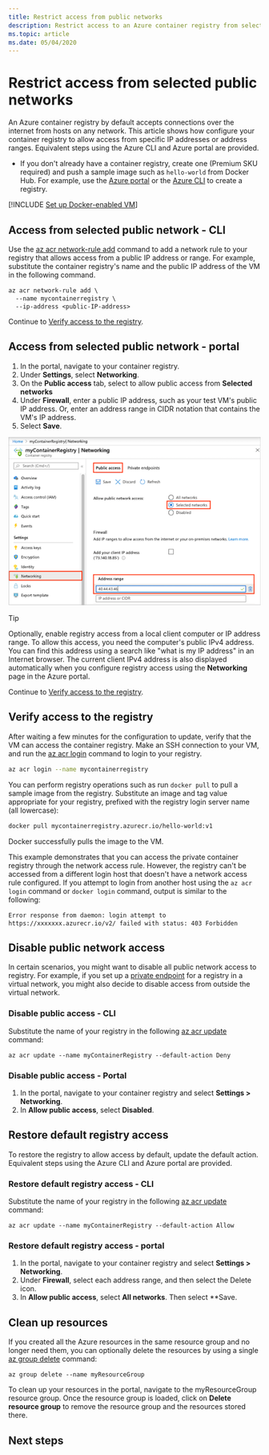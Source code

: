 ```yaml
---
title: Restrict access from public networks
description: Restrict access to an Azure container registry from selected public IP addresses or address ranges.
ms.topic: article
ms.date: 05/04/2020
---
```


# Restrict access from selected public networks

An Azure container registry by default accepts connections over the internet from hosts on any network. This article shows how configure your container registry to allow access from specific IP addresses or address ranges. Equivalent steps using the Azure CLI and Azure portal are provided.

* If you don't already have a container registry, create one (Premium SKU required) and push a sample image such as `hello-world` from Docker Hub. For example, use the [Azure portal][quickstart-portal] or the [Azure CLI][quickstart-cli] to create a registry. 

[!INCLUDE [Set up Docker-enabled VM](../../includes/container-registry-docker-vm-setup.md)]

## Access from selected public network - CLI

Use the [az acr network-rule add][az-acr-network-rule-add] command to add a network rule to your registry that allows access from a public IP address or range. For example, substitute the container registry's name and the public IP address of the VM in the following command.

```azurecli
az acr network-rule add \
  --name mycontainerregistry \
  --ip-address <public-IP-address>
```

Continue to [Verify access to the registry](#verify-access-to-the-registry).

## Access from selected public network - portal

1. In the portal, navigate to your container registry.
1. Under **Settings**, select **Networking**.
1. On the **Public access** tab, select to allow public access from **Selected networks**
1. Under **Firewall**, enter a public IP address, such as your test VM's public IP address. Or, enter an address range in CIDR notation that contains the VM's IP address.
1. Select **Save**.

![Configure firewall rule for container registry][acr-access-selected-networks]

> [!TIP]
> Optionally, enable registry access from a local client computer or IP address range. To allow this access, you need the computer's public IPv4 address. You can find this address using a search like "what is my IP address" in an Internet browser. The current client IPv4 address is also displayed automatically when you configure registry access using the **Networking** page in the Azure portal.

Continue to [Verify access to the registry](#verify-access-to-the-registry).

## Verify access to the registry

After waiting a few minutes for the configuration to update, verify that the VM can access the container registry. Make an SSH connection to your VM, and run the [az acr login][az-acr-login] command to login to your registry. 

```bash
az acr login --name mycontainerregistry
```

You can perform registry operations such as run `docker pull` to pull a sample image from the registry. Substitute an image and tag value appropriate for your registry, prefixed with the registry login server name (all lowercase):

```bash
docker pull mycontainerregistry.azurecr.io/hello-world:v1
``` 

Docker successfully pulls the image to the VM.

This example demonstrates that you can access the private container registry through the network access rule. However, the registry can't be accessed from a different login host that doesn't have a network access rule configured. If you attempt to login from another host using the `az acr login` command or `docker login` command, output is similar to the following:

```Console
Error response from daemon: login attempt to https://xxxxxxx.azurecr.io/v2/ failed with status: 403 Forbidden
```

## Disable public network access

In certain scenarios, you might want to disable all public network access to registry. For example, if you set up a [private endpoint](container-registry-private-link.md) for a registry in a virtual network, you might also decide to disable access from outside the virtual network.

### Disable public access - CLI

Substitute the name of your registry in the following [az acr update][az-acr-update] command:
```azurecli
az acr update --name myContainerRegistry --default-action Deny
```

### Disable public access - Portal

1. In the portal, navigate to your container registry and select **Settings > Networking**.
1. In **Allow public access**, select **Disabled**.

## Restore default registry access

To restore the registry to allow access by default, update the default action. Equivalent steps using the Azure CLI and Azure portal are provided. 

### Restore default registry access - CLI

Substitute the name of your registry in the following [az acr update][az-acr-update] command:

```azurecli
az acr update --name myContainerRegistry --default-action Allow
```

### Restore default registry access - portal

1. In the portal, navigate to your container registry and select **Settings > Networking**.
1. Under **Firewall**, select each address range, and then select the Delete icon.
1. In **Allow public access**, select **All networks**. Then select **Save.

## Clean up resources

If you created all the Azure resources in the same resource group and no longer need them, you can optionally delete the resources by using a single [az group delete](/cli/azure/group) command:

```azurecli
az group delete --name myResourceGroup
```

To clean up your resources in the portal, navigate to the myResourceGroup resource group. Once the resource group is loaded, click on **Delete resource group** to remove the resource group and the resources stored there.

## Next steps

[az-acr-login]: /cli/azure/acr#az-acr-login
[az-acr-network-rule-add]: /cli/azure/acr/network-rule/#az-acr-network-rule-add
[az-acr-network-rule-remove]: /cli/azure/acr/network-rule/#az-acr-network-rule-remove
[az-acr-network-rule-list]: /cli/azure/acr/network-rule/#az-acr-network-rule-list
[az-acr-run]: /cli/azure/acr#az-acr-run
[az-acr-update]: /cli/azure/acr#az-acr-update
[quickstart-portal]: container-registry-get-started-portal.md
[quickstart-cli]: container-registry-get-started-azure-cli.md
[azure-portal]: https://portal.azure.com

[acr-access-selected-networks]: ./media/container-registry-access-selected-networks/acr-access-selected-networks.png
